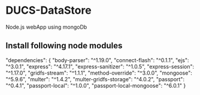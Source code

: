 # DUCS-DataStore
Node.js webApp using mongoDb

## Install following node modules

"dependencies": {
    "body-parser": "^1.19.0",
    "connect-flash": "^0.1.1",
    "ejs": "^3.0.1",
    "express": "^4.17.1",
    "express-sanitizer": "^1.0.5",
    "express-session": "^1.17.0",
    "gridfs-stream": "^1.1.1",
    "method-override": "^3.0.0",
    "mongoose": "^5.9.6",
    "multer": "^1.4.2",
    "multer-gridfs-storage": "^4.0.2",
    "passport": "^0.4.1",
    "passport-local": "^1.0.0",
    "passport-local-mongoose": "^6.0.1"
  }
